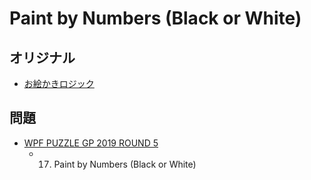 # Paint by Numbers (Black or White)

## オリジナル
- [お絵かきロジック](paintbynumbers.md)

## 問題
- [WPF PUZZLE GP 2019 ROUND 5](../questions/wpfpgp2019-5.md)
	- 17. Paint by Numbers (Black or White)
